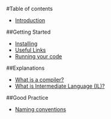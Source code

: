 #Table of contents
* [Introduction](README.md)

##Getting Started
* [Installing](getting-started/INSTALLING.md)
* [Useful Links](getting-started/LINKS.md)
* [Running your code](getting-started/RUNNING.md)

##Explanations
* [What is a compiler?](concepts/COMPILER.md)
* [What is Intermediate Language (IL)?](concepts/IL.md)

##Good Practice
* [Naming conventions](good-practice/NAMING.md)